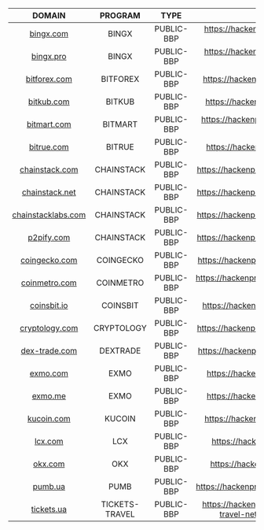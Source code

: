 | DOMAIN | PROGRAM | TYPE | URL |
| :----: | :----: | :----: | :----: |
| [bingx.com](https://api.subdomain.center/?domain=bingx.com) | BINGX | PUBLIC-BBP | https://hackenproof.com/programs/bingx-exchange |
| [bingx.pro](https://api.subdomain.center/?domain=bingx.pro) | BINGX | PUBLIC-BBP | https://hackenproof.com/programs/bingx-exchange |
| [bitforex.com](https://api.subdomain.center/?domain=bitforex.com) | BITFOREX | PUBLIC-BBP | https://hackenproof.com/programs/bitforex |
| [bitkub.com](https://api.subdomain.center/?domain=bitkub.com) | BITKUB | PUBLIC-BBP | https://hackenproof.com/programs/bitkub |
| [bitmart.com](https://api.subdomain.center/?domain=bitmart.com) | BITMART | PUBLIC-BBP | https://hackenproof.com/programs/bitmart-exchange |
| [bitrue.com](https://api.subdomain.center/?domain=bitrue.com) | BITRUE | PUBLIC-BBP | https://hackenproof.com/programs/bitrue |
| [chainstack.com](https://api.subdomain.center/?domain=chainstack.com) | CHAINSTACK | PUBLIC-BBP | https://hackenproof.com/programs/chainstack |
| [chainstack.net](https://api.subdomain.center/?domain=chainstack.net) | CHAINSTACK | PUBLIC-BBP | https://hackenproof.com/programs/chainstack |
| [chainstacklabs.com](https://api.subdomain.center/?domain=chainstacklabs.com) | CHAINSTACK | PUBLIC-BBP | https://hackenproof.com/programs/chainstack |
| [p2pify.com](https://api.subdomain.center/?domain=p2pify.com) | CHAINSTACK | PUBLIC-BBP | https://hackenproof.com/programs/chainstack |
| [coingecko.com](https://api.subdomain.center/?domain=coingecko.com) | COINGECKO | PUBLIC-BBP | https://hackenproof.com/programs/coingecko |
| [coinmetro.com](https://api.subdomain.center/?domain=coinmetro.com) | COINMETRO | PUBLIC-BBP | https://hackenproof.com/programs/coinmetro-exchange |
| [coinsbit.io](https://api.subdomain.center/?domain=coinsbit.io) | COINSBIT | PUBLIC-BBP | https://hackenproof.com/programs/coinsbit |
| [cryptology.com](https://api.subdomain.center/?domain=cryptology.com) | CRYPTOLOGY | PUBLIC-BBP | https://hackenproof.com/programs/cryptology |
| [dex-trade.com](https://api.subdomain.center/?domain=dex-trade.com) | DEXTRADE | PUBLIC-BBP | https://hackenproof.com/programs/dex-trade |
| [exmo.com](https://api.subdomain.center/?domain=exmo.com) | EXMO | PUBLIC-BBP | https://hackenproof.com/programs/exmo |
| [exmo.me](https://api.subdomain.center/?domain=exmo.me) | EXMO | PUBLIC-BBP | https://hackenproof.com/programs/exmo |
| [kucoin.com](https://api.subdomain.center/?domain=kucoin.com) | KUCOIN | PUBLIC-BBP | https://hackenproof.com/programs/kucoin |
| [lcx.com](https://api.subdomain.center/?domain=lcx.com) | LCX | PUBLIC-BBP | https://hackenproof.com/programs/lcx |
| [okx.com](https://api.subdomain.center/?domain=okx.com) | OKX | PUBLIC-BBP | https://hackenproof.com/programs/okx|
| [pumb.ua](https://api.subdomain.center/?domain=pumb.ua) | PUMB | PUBLIC-BBP | https://hackenproof.com/programs/pumb-web |
| [tickets.ua](https://api.subdomain.center/?domain=tickets.ua) | TICKETS-TRAVEL | PUBLIC-BBP | https://hackenproof.com/programs/tickets-travel-network-slash-updated-ui |
